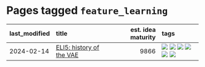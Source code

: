# Pages tagged `feature_learning`

|last_modified|title|est. idea maturity|tags
|:---|:---|---:|:---|
|2024-02-14|[ELI5: history of the VAE](../ufldl_history.md)|9866|[![](https://img.shields.io/badge/tag-education-8a140)](../tags/education.md) [![](https://img.shields.io/badge/tag-feature_learning-4b28a8)](../tags/feature_learning.md) [![](https://img.shields.io/badge/tag-history-795a7e)](../tags/history.md) [![](https://img.shields.io/badge/tag-history_of_science-b5656)](../tags/history_of_science.md) [![](https://img.shields.io/badge/tag-publication-f76896)](../tags/publication.md) [![](https://img.shields.io/badge/tag-vae-28da35)](../tags/vae.md)|